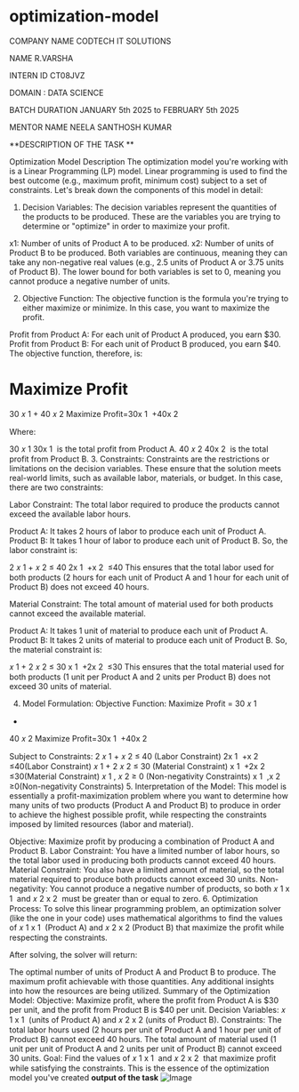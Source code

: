 # optimization-model
COMPANY NAME CODTECH IT SOLUTIONS

NAME R.VARSHA

INTERN ID CT08JVZ

DOMAIN : DATA SCIENCE

BATCH DURATION JANUARY 5th 2025 to FEBRUARY 5th 2025

MENTOR NAME NEELA SANTHOSH KUMAR

**DESCRIPTION OF THE TASK **

Optimization Model Description
The optimization model you're working with is a Linear Programming (LP) model. Linear programming is used to find the best outcome (e.g., maximum profit, minimum cost) subject to a set of constraints. Let's break down the components of this model in detail:

1. Decision Variables:
The decision variables represent the quantities of the products to be produced. These are the variables you are trying to determine or "optimize" in order to maximize your profit.

x1: Number of units of Product A to be produced.
x2: Number of units of Product B to be produced.
Both variables are continuous, meaning they can take any non-negative real values (e.g., 2.5 units of Product A or 3.75 units of Product B). The lower bound for both variables is set to 0, meaning you cannot produce a negative number of units.

2. Objective Function:
The objective function is the formula you're trying to either maximize or minimize. In this case, you want to maximize the profit.

Profit from Product A: For each unit of Product A produced, you earn $30.
Profit from Product B: For each unit of Product B produced, you earn $40.
The objective function, therefore, is:

Maximize Profit
=
30
𝑥
1
+
40
𝑥
2
Maximize Profit=30x 
1
​
 +40x 
2
​
 
Where:

30
𝑥
1
30x 
1
​
  is the total profit from Product A.
40
𝑥
2
40x 
2
​
  is the total profit from Product B.
3. Constraints:
Constraints are the restrictions or limitations on the decision variables. These ensure that the solution meets real-world limits, such as available labor, materials, or budget. In this case, there are two constraints:

Labor Constraint:
The total labor required to produce the products cannot exceed the available labor hours.

Product A: It takes 2 hours of labor to produce each unit of Product A.
Product B: It takes 1 hour of labor to produce each unit of Product B.
So, the labor constraint is:

2
𝑥
1
+
𝑥
2
≤
40
2x 
1
​
 +x 
2
​
 ≤40
This ensures that the total labor used for both products (2 hours for each unit of Product A and 1 hour for each unit of Product B) does not exceed 40 hours.

Material Constraint:
The total amount of material used for both products cannot exceed the available material.

Product A: It takes 1 unit of material to produce each unit of Product A.
Product B: It takes 2 units of material to produce each unit of Product B.
So, the material constraint is:

𝑥
1
+
2
𝑥
2
≤
30
x 
1
​
 +2x 
2
​
 ≤30
This ensures that the total material used for both products (1 unit per Product A and 2 units per Product B) does not exceed 30 units of material.

4. Model Formulation:
Objective Function:
Maximize Profit
=
30
𝑥
1
+
40
𝑥
2
Maximize Profit=30x 
1
​
 +40x 
2
​
 
Subject to Constraints:
2
𝑥
1
+
𝑥
2
≤
40
(Labor Constraint)
2x 
1
​
 +x 
2
​
 ≤40(Labor Constraint)
𝑥
1
+
2
𝑥
2
≤
30
(Material Constraint)
x 
1
​
 +2x 
2
​
 ≤30(Material Constraint)
𝑥
1
,
𝑥
2
≥
0
(Non-negativity Constraints)
x 
1
​
 ,x 
2
​
 ≥0(Non-negativity Constraints)
5. Interpretation of the Model:
This model is essentially a profit-maximization problem where you want to determine how many units of two products (Product A and Product B) to produce in order to achieve the highest possible profit, while respecting the constraints imposed by limited resources (labor and material).

Objective: Maximize profit by producing a combination of Product A and Product B.
Labor Constraint: You have a limited number of labor hours, so the total labor used in producing both products cannot exceed 40 hours.
Material Constraint: You also have a limited amount of material, so the total material required to produce both products cannot exceed 30 units.
Non-negativity: You cannot produce a negative number of products, so both 
𝑥
1
x 
1
​
  and 
𝑥
2
x 
2
​
  must be greater than or equal to zero.
6. Optimization Process:
To solve this linear programming problem, an optimization solver (like the one in your code) uses mathematical algorithms to find the values of 
𝑥
1
x 
1
​
  (Product A) and 
𝑥
2
x 
2
​
  (Product B) that maximize the profit while respecting the constraints.

After solving, the solver will return:

The optimal number of units of Product A and Product B to produce.
The maximum profit achievable with those quantities.
Any additional insights into how the resources are being utilized.
Summary of the Optimization Model:
Objective: Maximize profit, where the profit from Product A is $30 per unit, and the profit from Product B is $40 per unit.
Decision Variables: 
𝑥
1
x 
1
​
  (units of Product A) and 
𝑥
2
x 
2
​
  (units of Product B).
Constraints:
The total labor hours used (2 hours per unit of Product A and 1 hour per unit of Product B) cannot exceed 40 hours.
The total amount of material used (1 unit per unit of Product A and 2 units per unit of Product B) cannot exceed 30 units.
Goal: Find the values of 
𝑥
1
x 
1
​
  and 
𝑥
2
x 
2
​
  that maximize profit while satisfying the constraints.
This is the essence of the optimization model you've created
**output of the task**
![Image](https://github.com/user-attachments/assets/1d6eafef-d1f1-4215-98d1-5a22a3abd168)
